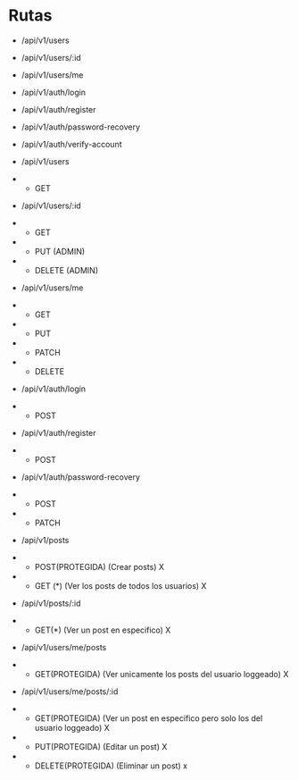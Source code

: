 # Rutas

- /api/v1/users
- /api/v1/users/:id
- /api/v1/users/me

- /api/v1/auth/login
- /api/v1/auth/register
- /api/v1/auth/password-recovery
- /api/v1/auth/verify-account

- /api/v1/users
- - GET 

- /api/v1/users/:id
- - GET  
- - PUT (ADMIN)
- - DELETE (ADMIN)

- /api/v1/users/me
- - GET
- - PUT
- - PATCH
- - DELETE

- /api/v1/auth/login
- - POST

- /api/v1/auth/register
- - POST

- /api/v1/auth/password-recovery
- - POST 
- - PATCH



-  /api/v1/posts
- - POST(PROTEGIDA) (Crear posts) X
- - GET (*)   (Ver los posts de todos los usuarios) X


- /api/v1/posts/:id
 - - GET(*) (Ver un post en especifico) X
 
 - /api/v1/users/me/posts 
- - GET(PROTEGIDA) (Ver unicamente los posts del usuario loggeado) X

- /api/v1/users/me/posts/:id 
- - GET(PROTEGIDA) (Ver un post en especifico pero solo los del usuario loggeado) X
- - PUT(PROTEGIDA) (Editar un post) X
- - DELETE(PROTEGIDA) (Eliminar un post) x

    